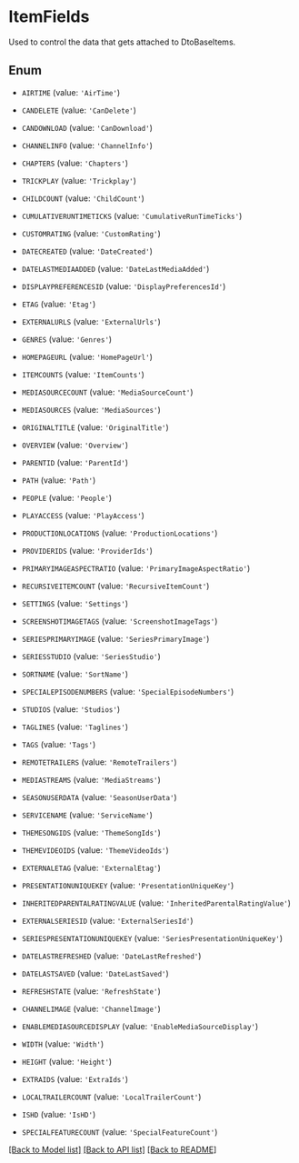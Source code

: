 # ItemFields

Used to control the data that gets attached to DtoBaseItems.

## Enum

* `AIRTIME` (value: `'AirTime'`)

* `CANDELETE` (value: `'CanDelete'`)

* `CANDOWNLOAD` (value: `'CanDownload'`)

* `CHANNELINFO` (value: `'ChannelInfo'`)

* `CHAPTERS` (value: `'Chapters'`)

* `TRICKPLAY` (value: `'Trickplay'`)

* `CHILDCOUNT` (value: `'ChildCount'`)

* `CUMULATIVERUNTIMETICKS` (value: `'CumulativeRunTimeTicks'`)

* `CUSTOMRATING` (value: `'CustomRating'`)

* `DATECREATED` (value: `'DateCreated'`)

* `DATELASTMEDIAADDED` (value: `'DateLastMediaAdded'`)

* `DISPLAYPREFERENCESID` (value: `'DisplayPreferencesId'`)

* `ETAG` (value: `'Etag'`)

* `EXTERNALURLS` (value: `'ExternalUrls'`)

* `GENRES` (value: `'Genres'`)

* `HOMEPAGEURL` (value: `'HomePageUrl'`)

* `ITEMCOUNTS` (value: `'ItemCounts'`)

* `MEDIASOURCECOUNT` (value: `'MediaSourceCount'`)

* `MEDIASOURCES` (value: `'MediaSources'`)

* `ORIGINALTITLE` (value: `'OriginalTitle'`)

* `OVERVIEW` (value: `'Overview'`)

* `PARENTID` (value: `'ParentId'`)

* `PATH` (value: `'Path'`)

* `PEOPLE` (value: `'People'`)

* `PLAYACCESS` (value: `'PlayAccess'`)

* `PRODUCTIONLOCATIONS` (value: `'ProductionLocations'`)

* `PROVIDERIDS` (value: `'ProviderIds'`)

* `PRIMARYIMAGEASPECTRATIO` (value: `'PrimaryImageAspectRatio'`)

* `RECURSIVEITEMCOUNT` (value: `'RecursiveItemCount'`)

* `SETTINGS` (value: `'Settings'`)

* `SCREENSHOTIMAGETAGS` (value: `'ScreenshotImageTags'`)

* `SERIESPRIMARYIMAGE` (value: `'SeriesPrimaryImage'`)

* `SERIESSTUDIO` (value: `'SeriesStudio'`)

* `SORTNAME` (value: `'SortName'`)

* `SPECIALEPISODENUMBERS` (value: `'SpecialEpisodeNumbers'`)

* `STUDIOS` (value: `'Studios'`)

* `TAGLINES` (value: `'Taglines'`)

* `TAGS` (value: `'Tags'`)

* `REMOTETRAILERS` (value: `'RemoteTrailers'`)

* `MEDIASTREAMS` (value: `'MediaStreams'`)

* `SEASONUSERDATA` (value: `'SeasonUserData'`)

* `SERVICENAME` (value: `'ServiceName'`)

* `THEMESONGIDS` (value: `'ThemeSongIds'`)

* `THEMEVIDEOIDS` (value: `'ThemeVideoIds'`)

* `EXTERNALETAG` (value: `'ExternalEtag'`)

* `PRESENTATIONUNIQUEKEY` (value: `'PresentationUniqueKey'`)

* `INHERITEDPARENTALRATINGVALUE` (value: `'InheritedParentalRatingValue'`)

* `EXTERNALSERIESID` (value: `'ExternalSeriesId'`)

* `SERIESPRESENTATIONUNIQUEKEY` (value: `'SeriesPresentationUniqueKey'`)

* `DATELASTREFRESHED` (value: `'DateLastRefreshed'`)

* `DATELASTSAVED` (value: `'DateLastSaved'`)

* `REFRESHSTATE` (value: `'RefreshState'`)

* `CHANNELIMAGE` (value: `'ChannelImage'`)

* `ENABLEMEDIASOURCEDISPLAY` (value: `'EnableMediaSourceDisplay'`)

* `WIDTH` (value: `'Width'`)

* `HEIGHT` (value: `'Height'`)

* `EXTRAIDS` (value: `'ExtraIds'`)

* `LOCALTRAILERCOUNT` (value: `'LocalTrailerCount'`)

* `ISHD` (value: `'IsHD'`)

* `SPECIALFEATURECOUNT` (value: `'SpecialFeatureCount'`)

[[Back to Model list]](../README.md#documentation-for-models) [[Back to API list]](../README.md#documentation-for-api-endpoints) [[Back to README]](../README.md)


